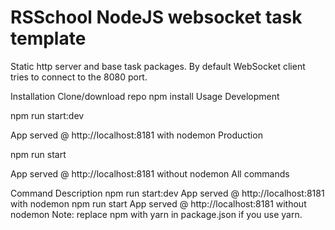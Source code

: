 # RSSchool NodeJS websocket task template
Static http server and base task packages. By default WebSocket client tries to connect to the 8080 port.

Installation
Clone/download repo
npm install
Usage
Development

npm run start:dev

App served @ http://localhost:8181 with nodemon
Production

npm run start

App served @ http://localhost:8181 without nodemon
All commands

Command	Description
npm run start:dev	App served @ http://localhost:8181 with nodemon
npm run start	App served @ http://localhost:8181 without nodemon
Note: replace npm with yarn in package.json if you use yarn.
